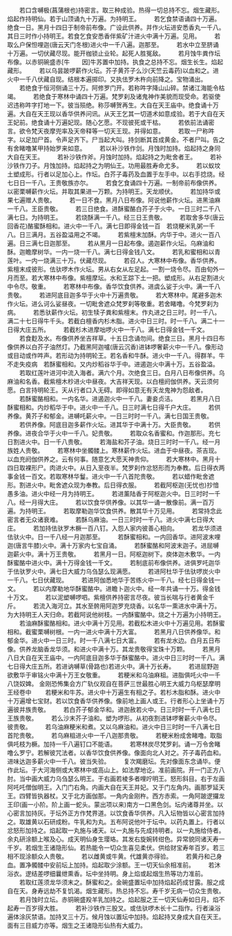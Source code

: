 <!-- { "loadSidebar": true } -->
　　若口含嚩极(菖蒲根也)持密言。取三种成验。热得一切总持不忘。烟生藏形。焰起作持明仙。若于山顶诵九十万遍。为持明王。
　　若乞食禁语诵四十万遍。绝食一日。黑月十四日于制帝前布像。广设此供养。并作火坛进安悉香丸一千八。其日三时作小持明王。若食乞食安悉香伴紫矿汁进火中满十万遍。见用。
　　若取么户保怛哩迦(唐云天门冬根)进火中一千八遍。迦那至。
　　若水中立至脐诵十万遍。一切伏藏尽现。能开枷锁止业轮。起死人胜冤敌。
　　若月蚀牛粪作坛布像。以赤铜碗盛赤[牛　　因]牛苏置中加持。执食之总持不忘。烟生长生。焰起藏形。
　　若以乌昙跛啰薪作火坛。芥子黄芥子么沙(天竺云毒药)以血和之。进火中一千八伏藏自现。结根本遍掷印。又执佉罗木杵向前降之。宝物涌出。
　　若绝食于恒河侧诵三十万。阿修罗门开。若称吽字降山山碎。禁诸江海能令枯竭。
　　若绝食于寒林中诵四十万遍。梵罗刹及诸鬼神作美貌而现受命。若驱使迟违称吽字打地一下。彼当殒绝。称莎嚩贺再生。大自在天王庙中。绝食诵十万遍。大自在天王现以香华供养问讯。从天王乞其一切道术如意成验。若于大自在天王妃前。绝食诵十万遍妃现。随心乞愿。不现彼死或干枯。
　　若依前法诵密言。欲令梵天夜摩兜率及天帝释等一切天王现。并得如意。
　　若取一尸称吽字。以足加尸首。令声足齐下。尸当起大叫。持剑断其首成黄金。不者尸叫。告之有舍睹噜某甲持始罗来如意。
　　若以补沙铁作剑。月蚀时加持。焰起持之身同大自在天王。
　　若补沙铁作斧。月蚀时加持。焰起持之为毗舍者王。
　　若补沙铁作刀子。月蚀加持。焰起持之为明仙王。功用最胜寿命尤多。
　　若以蚁坟土塑成形。行者以足加心上。作坛。白芥子毒药及血置于左手中。以右手捻烧。经七日日一千八。王贵敬族亦尔。
　　若食乞食诵四十万遍。一制帝前布像供养。以密栗嚩薪作火坛。并取其果进一万颗。为持明王。天龙顺伏。
　　若加持华或果七遍赠人贵敬。
　　若一日不食。黑月八日布像。阿说他薪作火坛。进黑油麻一千八。王臣贵敬。
　　若三日绝食。进酥蜜酪白芥子于火中。一日三时二千八满七日。为持明王。
　　若烧酥满一千八。经三日王贵敬。
　　若取舍多华(唐云回香花)酪蜜酥相和。进火中一千八。满七日即得金钱一百　若烧粳米乳粥一千八。日三满月。五谷盈溢用之不竭。
　　若紫檀末加酥。内华于中。进火一百八遍。日三满七日迦那至。
　　若从黑月一日起布像。遏迦薪作火坛。乌麻油和酥。迦瞻摩树华。一内一烧一千八。满七日得金钱八文。
　　若乳和蜜相和以青莲叶。一内一烧满三十万。伏藏尽现。
　　若召人。大寒林中布像。香华供养。紫檀末成彼形。佉驮啰木作火坛。男从右女从左足起。一割一烧令尽。百由旬外一月而至。若大寒林中布像。紫檀摩坛。水和王踪下土一把。塑成形。从右足割进火中令尽。敬重。
　　若寒林中布像。香华饮食供养。进虞么娑于火中。满一千八贵敬。
　　若进阿底目迦多华于火中十万遍贵敬。
　　若大寒林中。尾避多迦木作火坛。进么诃么娑昼夜。一切毗舍遮众梵罗刹等敬重。若舍睹噜。今梵罗刹为病。
　　若悉驮薪作火坛。初生犊子粪和紫檀末。作丸进之日三时。时一千八。满二十七日得牛千头。若截白檀香内杉木脂。进火中日三时。时一千八。满二十一日得大庄五所。
　　若截杉木进摩咄啰火中一千八。满七日得金钱一千文。
　　若食麨及水。布像供养坐吉祥草。十五日念诵勿间。绝食三日。黑月十四日布像供养以白芥子油然灯。乃截黑阿迦嚧(唐云沉香)进钵啰奢薪火中一千八。像形动或目动或作吽声。若形动为持明轮王。若名香和牛酥。进火中一千八。得群羊。牛不走失疫病　若酥蜜相和。又内炒稻谷华于中。进遏迦火中满十万。五谷盈溢。
　　若取红莲叶进河中流入海者。满六个月。次绝食三日。白月八日布像供养。乌麻油和名香。截紫檀木杪进火中昼夜。大吉祥天现。以白檀阏伽供养。天云须何愿。白言持明轮王。天从行者口入无碍。即得如意无有天龙鬼神为怨敌者。
　　若酥蜜酪相和。一内名华。进遏迦火中一千八。妻妾贞洁。
　　若黑月八日酥蜜相和。内炒稻华于中。进火中一千八。日三时满七日得千户大庄。
　　若供养像。黄芥子和郁金。进嚩吒薪火中。一日三时时一千八。满七日国王贵敬。
　　若供养像。阿底目迦多薪作火坛。进其华于中满十万。大臣贵敬。
　　若供养像。进夜合华于火中一千八。妃贵敬。
　　若取众名香蜜和。作迦那形。充七日割进火中。日一千八贵敬。
　　若海盐和芥子油。烧日三时时一千八。经一月族姓人贵敬。
　　若寒林中坐髑髅上。寒林薪作火坛。进血于中昼夜。茶吉现。以血充阏伽供养之。云有何事。随意乞大愿天神贵仰。
　　若大寒林中。黑月十四日取裸形尸。肉进火中。从日入至夜半。梵罗刹作忿怒形而为奉教。后日得衣两事金钱一百文。若取寒林华鬘。进火中一千八首陀贵敬。
　　若以蜡作毗舍遮形。割进火中。毗舍遮众现为奉教。后日得衣服。
　　若截阿枢迦(无忧也)抄愔愚多油。进火中经一月为持明王。
　　若进薰陆香于阿枢迦火中。日三时时一千八。经一月得大庄。
　　若以饮食华供养像。以其华一诵一散像前。满一百万遍。为持明王。
　　若取摩勒迦华饮食供养。散其华十万见用。
　　若常持念此密言者无众诸衰难。
　　若酥乌麻油。一日三时时一千八。进火中满七日得大庄。
　　若加持佉驮罗木橛一百八钉。入怨人家内彼善心相向。
　　若龙华须进佉驮火中。日一千八经一月迦那至。
　　若酥蜜相和。一内回香华。进阿波末哩迦(唐言牛膝)火中。满十万家内七宝自涌。
　　若酥蜜酪和阿波末迦子。进屈嚩迦薪火中。满十万王贵敬。
　　若黑月一日。阿枢迦树下。庾体迦木敷华。一内酥蜜酪中进火中。满十万得金钱一千文。
　　若制底前布像供养。进俱罗吒迦华于佉驮罗火中。满七日大威力乌刍瑟么现满愿。
　　若进阿杜华于佉驮啰炭火中一千八。七日伏藏现。
　　若进阿伽悉地华于苦练火中一千八。经七日得金钱一文。
　　若以内摩勒地华酥蜜酪中。进瞻卜迦火中。经一年共诵一十万。得金钱十万文。
　　若以泥塑嚩啰呬。紫檀供养持密言尽夜。彼当长喘与行者黄金千斤。
　　若流入海河立。其水至骻用阿迦罗充烧香。以名华一熏进水中满十万。为大持明王人天归命。若截阿说他树枝。一内酥蜜酪中。烧之十万遍为小持明王。
　　若油麻酥蜜酪相和。进火中满十万见用。若截松木进火中十万遍见用。若酥蜜相和。截蜜栗嚩树根。一内一进火中满十万大富。
　　若黑月八日供养像华。和郁金华。进火中一日三时。时一千八满七日大富。
　　若有龙水边。白月五日布像。供养龙脑香龙华须。和进火中满十万。其龙贵敬得宝珠十万颗。
　　若黑月八日大自在天王庙中。一内阿底目迦多华于酥蜜酪中。进火中日三时时一千八。满七日得大庄五所。若进讷嚩草(骨路也)若进火中。满十万长寿。
　　若进屈野迦欲敷华于审铭火中满十万王女敬重。
　　若粳米和乌油麻柤。进脂俱吒火中一千八饶奴婢。
金刚恐怖集会方广轨仪观自在菩萨三世最胜心明王大威力乌枢瑟摩明王经卷中
　　若粳米和牛苏。进火中十万遍生有相之子。若杉木脂和酥。进火中十万遍增七宝财。若以饮食香华供养像。像前地上画人或王。行者形心上坐诵十万遍彼并族贵敬。
　　若白芥子郁金华和。进迦赦若火中。日三时时一千八满七日王族贵敬。
　　若么沙末芥子油和。塑为啰形。从初夜割进钵啰奢薪火中令尽。彼贵敬。
　　若乌油麻粳米和煮。又以乌麻油和。进火中日三时时一千八满七日首陀贵敬。
　　若乌麻柤进火中一千八迦那贵敬。
　　若粳米粉成舍睹噜。取脂俱吒枝为橛。加持一千八遍钉口不能语。
　　若寒林炭尽梵罗刹。诵一万令舍睹噜么罗宁。若解彼咒法者。以香华饮食供养像。像面向北人对之。芥子毒药血和。进味达迦多薪火中一千八。彼当失验。
　　复次羯磨坛。先对像面东念诵毕。便作此坛。于大河海侧或大寒林中或高山上。如法摩地讫。准前画院。开一门正方八肘。当中画大威力乌刍瑟么明王。于右画若棱多者哩咛明王。怒形斜目。右于左画阿吒吒僧伽明王。入门门右角。内画大自在天王并妃。又于门左角内。画那罗延天王。四臂皆执器杖。又于北方画伽那。一角内金刚杵。西方赤索。一角阿跛逻攞龙王印(画一小阶。阶上画一蛇头。蒙出项以来)南方一口黑色剑。坛内诸尊并坐。以心密言加持灰。于坛外正方作梵界道。以饮食香华供养。凡入坛物皆以心密言加持之。取雄黄以石研成粉。牛乳和为丸。五布阿说他叶于坛中。以药丸置上。行者以忿怒形加持之。焰起取一丸施与诸天。以一丸施与先成持明者。以一丸施给侍者。余丸研涂额上喉及心。成天明仙身生璎珞。其发右旋婉转绀色。异常貌同诸天寿一千岁。若烟生王诸隐形仙。若热能令一切众生喜见柔伏。供给财宝寿年百岁。若三相不现涂额众人贵敬。
　　若以雌黄或牛黄。代雄黄亦得验。
　　若黄丹和己身血。置净髑髅中安前坛上加持。焰起取少涂额。王一切天仙余相准前。
　　若沐浴衣。逻结差啰细曩绁熏香。坛中坐持明。身上焰或起烟生热等功力准前。
　　若取红莲须龙华须末之。酥蜜和之。金碗盛置坛中加持焰起药成甘露。服之成自在天。身寿远劫不复饥渴。烟生藏形。热总持不忘。寿千岁无病一切众生贵敬。
　　若月蚀时立坛。赤铜碗盛羖羊乳加持之。焰起服之王一切天仙寿如日月。焰不起寿一百岁得大胜。
　　若补沙铁作三股叉。或佉驮啰木长十二指作。行者澡浴遍体涂灰禁语。加持叉三十万。候月蚀以置坛中加持。焰起持叉身成大自在天王。面有三目威力亦等。烟生之王诸隐形仙热有大威力。

